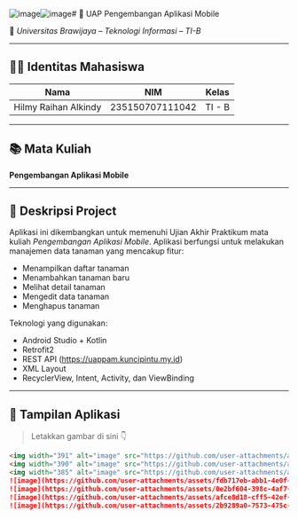 ![image](https://github.com/user-attachments/assets/994b6915-a619-4f78-b2d2-9d1ed9c5ac65)![image](https://github.com/user-attachments/assets/15ee0abe-d9de-4d0c-8c7a-091478e3cfb9)# 🌿 UAP Pengembangan Aplikasi Mobile

📱 *Universitas Brawijaya – Teknologi Informasi – TI-B*

---

## 🧑‍🎓 Identitas Mahasiswa

| **Nama**               | **NIM**              | **Kelas** |
|------------------------|----------------------|-----------|
| Hilmy Raihan Alkindy  | 235150707111042      | TI - B    |

---

## 📚 Mata Kuliah

**Pengembangan Aplikasi Mobile**

---

## 📝 Deskripsi Project

Aplikasi ini dikembangkan untuk memenuhi Ujian Akhir Praktikum mata kuliah *Pengembangan Aplikasi Mobile*. Aplikasi berfungsi untuk melakukan manajemen data tanaman yang mencakup fitur:

- Menampilkan daftar tanaman
- Menambahkan tanaman baru
- Melihat detail tanaman
- Mengedit data tanaman
- Menghapus tanaman

Teknologi yang digunakan:
- Android Studio + Kotlin
- Retrofit2
- REST API (https://uappam.kuncipintu.my.id)
- XML Layout
- RecyclerView, Intent, Activity, dan ViewBinding

---

## 📸 Tampilan Aplikasi

> Letakkan gambar di sini 👇

```markdown
<img width="391" alt="image" src="https://github.com/user-attachments/assets/d9d5ae8b-9dca-4cd7-aea7-8a58d5261b33" />
<img width="390" alt="image" src="https://github.com/user-attachments/assets/595afb69-53e2-4030-af4d-105347d3cc8f" />
<img width="385" alt="image" src="https://github.com/user-attachments/assets/ef213cb0-212f-493c-97ed-803301cdbd77" />
![image](https://github.com/user-attachments/assets/fdb717eb-abb1-4e0f-9ad2-efda7a6c83e8)
![image](https://github.com/user-attachments/assets/0e2bf604-398c-4af7-a98c-c71ce2807c83)
![image](https://github.com/user-attachments/assets/afce8d18-cff5-42ef-b549-6f8bdf9a90f2)
![image](https://github.com/user-attachments/assets/2b9289a0-7573-475c-84cd-412f21147a23)


